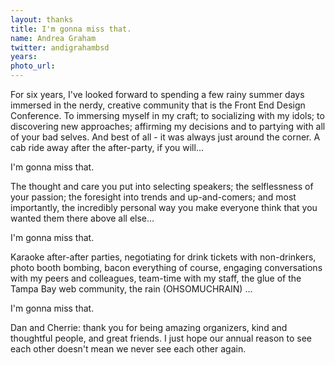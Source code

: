 ```yaml
---
layout: thanks
title: I'm gonna miss that.
name: Andrea Graham
twitter: andigrahambsd
years:
photo_url:
---
```


For six years, I've looked forward to spending a few rainy summer days immersed in the nerdy, creative community that is the Front End Design Conference. To immersing myself in my craft; to socializing with my idols; to discovering new approaches; affirming my decisions and to partying with all of your bad selves. And best of all - it was always just around the corner. A cab ride away after the after-party, if you will...

I'm gonna miss that.

The thought and care you put into selecting speakers; the selflessness of your passion; the foresight into trends and up-and-comers; and most importantly, the incredibly personal way you make everyone think that you wanted them there above all else…

I'm gonna miss that.

Karaoke after-after parties, negotiating for drink tickets with non-drinkers, photo booth bombing, bacon everything of course, engaging conversations with my peers and colleagues, team-time with my staff, the glue of the Tampa Bay web community, the rain (OHSOMUCHRAIN) ...

I'm gonna miss that.

Dan and Cherrie: thank you for being amazing organizers, kind and thoughtful people, and great friends. I just hope our annual reason to see each other doesn't mean we never see each other again.
